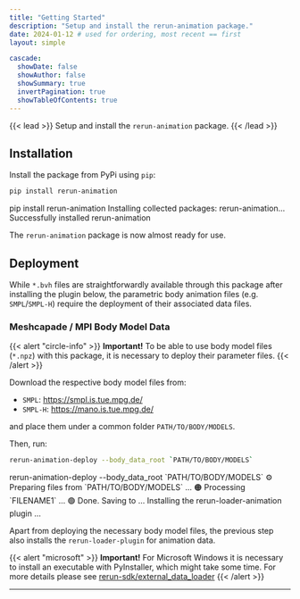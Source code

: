 ```yaml
---
title: "Getting Started"
description: "Setup and install the rerun-animation package."
date: 2024-01-12 # used for ordering, most recent == first
layout: simple

cascade:
  showDate: false
  showAuthor: false
  showSummary: true
  invertPagination: true  
  showTableOfContents: true
---
```


{{< lead >}}
Setup and install the `rerun-animation` package.
{{< /lead >}}


## Installation

Install the package from PyPi using `pip`:

```bash
pip install rerun-animation
```

<div id="termynal" data-termynal data-ty-startDelay="600">
    <span data-ty="input" data-ty-prompt="~">pip install rerun-animation</span>
    <span data-ty data-ty-delay="250" data-ty-cursor="▋">Installing collected packages: rerun-animation...</span>
    <span data-ty="progress"></span>
    <span data-ty>Successfully installed rerun-animation</span>
</div>

The `rerun-animation` package is now almost ready for use.

## Deployment

While `*.bvh` files are straightforwardly available through this package after installing the plugin below, the parametric body animation files (e.g. `SMPL`/`SMPL-H`) require the deployment of their associated data files.

### Meshcapade / MPI Body Model Data

{{< alert "circle-info" >}}
**Important!** To be able to use body model files (`*.npz`) with this package, it is necessary to deploy their parameter files.
{{< /alert >}}

Download the respective body model files from:

- `SMPL`: https://smpl.is.tue.mpg.de/ 
- `SMPL-H`: https://mano.is.tue.mpg.de/

and place them under a common folder `PATH/TO/BODY/MODELS`.

Then, run:
```bash
rerun-animation-deploy --body_data_root `PATH/TO/BODY/MODELS`
```

<div id="termynal" data-termynal data-ty-startDelay="600">
    <span data-ty="input" data-ty-prompt="~">rerun-animation-deploy --body_data_root `PATH/TO/BODY/MODELS`</span>
    <span data-ty data-ty-delay="250" data-ty-cursor="▋">⚙    Preparing files from `PATH/TO/BODY/MODELS` ...</span>
    <span data-ty data-ty-delay="250" data-ty-cursor="▋"> 🟠    Processing `FILENAME1` ...</span>
    <span data-ty data-ty-delay="250" data-ty-cursor="▋"> 🟢    Done. Saving to ...</span>
    <span data-ty="progress"></span>
    <span data-ty>Installing the rerun-loader-animation plugin ...</span>
    <span data-ty="progress"></span>
</div>

Apart from deploying the necessary body model files, the previous step also installs the `rerun-loader-plugin` for animation data.

{{< alert "microsoft" >}}
**Important!** For Microsoft Windows it is necessary to install an executable with PyInstaller, which might take some time. For more details please see [rerun-sdk/external_data_loader](https://github.com/rerun-io/rerun/tree/main/examples/python/external_data_loader)
{{< /alert >}}


---